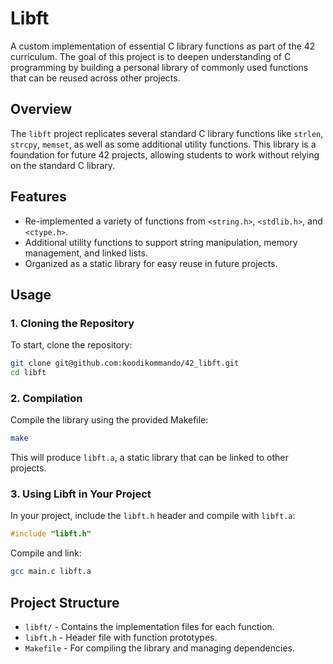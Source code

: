 # Libft

A custom implementation of essential C library functions as part of the 42 curriculum. The goal of this project is to deepen understanding of C programming by building a personal library of commonly used functions that can be reused across other projects.

## **Overview**

The `libft` project replicates several standard C library functions like `strlen`, `strcpy`, `memset`, as well as some additional utility functions. This library is a foundation for future 42 projects, allowing students to work without relying on the standard C library.

## **Features**

- Re-implemented a variety of functions from `<string.h>`, `<stdlib.h>`, and `<ctype.h>`.
- Additional utility functions to support string manipulation, memory management, and linked lists.
- Organized as a static library for easy reuse in future projects.

## **Usage**

### 1. Cloning the Repository

To start, clone the repository:
```bash
git clone git@github.com:koodikommando/42_libft.git
cd libft
```

### 2. Compilation

Compile the library using the provided Makefile:
```bash
make
```

This will produce `libft.a`, a static library that can be linked to other projects.

### 3. Using Libft in Your Project

In your project, include the `libft.h` header and compile with `libft.a`:
```c
#include "libft.h"
```

Compile and link:
```bash
gcc main.c libft.a
```

## **Project Structure**

- `libft/` - Contains the implementation files for each function.
- `libft.h` - Header file with function prototypes.
- `Makefile` - For compiling the library and managing dependencies.

